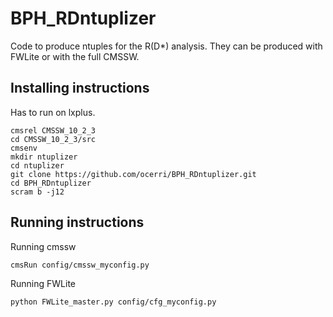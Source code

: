 # BPH_RDntuplizer

Code to produce ntuples for the R(D*) analysis. They can be produced with FWLite or with the full CMSSW.

## Installing instructions
Has to run on lxplus.

```
cmsrel CMSSW_10_2_3
cd CMSSW_10_2_3/src
cmsenv
mkdir ntuplizer
cd ntuplizer
git clone https://github.com/ocerri/BPH_RDntuplizer.git
cd BPH_RDntuplizer
scram b -j12
```

## Running instructions

Running cmssw
```
cmsRun config/cmssw_myconfig.py
```

Running FWLite
```
python FWLite_master.py config/cfg_myconfig.py
```
